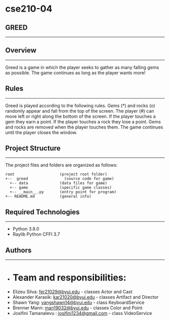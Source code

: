 # cse210-04
## GREED
---
## Overview
---
Greed is a game in which the player seeks to gather as many falling gems as possible. The game continues as long as the player wants more!

## Rules
---
Greed is played according to the following rules.
Gems (*) and rocks (o) randomly appear and fall from the top of the screen.
The player (#) can move left or right along the bottom of the screen.
If the player touches a gem they earn a point.
If the player touches a rock they lose a point.
Gems and rocks are removed when the player touches them.
The game continues until the player closes the window.

## Project Structure
---
The project files and folders are organized as follows:
```
root                    (project root folder)
+--  greed                (source code for game)
  +-- data              (data files for game)
  +-- game              (specific game classes)
  +-- __main__.py       (entry point for program)
+-- README.md           (general info)
```

## Required Technologies
---
* Python 3.8.0
* Raylib Python CFFI 3.7

## Authors
---
* # Team and responsibilities: 
* Elizeu Silva: fer21029@byui.edu - classes Actor and Cast
* Alexander Karasik: kar21020@byui.edu - classes Artifact and Director
* Shawn Yang: yangshawn14@byui.edu - class KeyboardService
* Brenner Mann: man19032@byui.edu - classes Color and Point
* Josifini Tamanalevu : josifini1234@gmail.com - class VideoService


